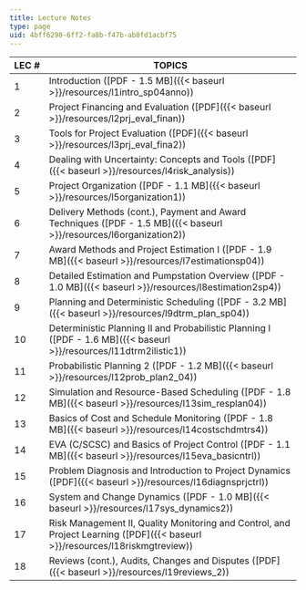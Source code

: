 ```yaml
---
title: Lecture Notes
type: page
uid: 4bff6290-6ff2-fa8b-f47b-ab0fd1acbf75
---
```


| LEC # | TOPICS |
| --- | --- |
| 1 | Introduction ([PDF - 1.5 MB]({{< baseurl >}}/resources/l1intro_sp04anno)) |
| 2 | Project Financing and Evaluation ([PDF]({{< baseurl >}}/resources/l2prj_eval_finan)) |
| 3 | Tools for Project Evaluation ([PDF]({{< baseurl >}}/resources/l3prj_eval_fina2)) |
| 4 | Dealing with Uncertainty: Concepts and Tools ([PDF]({{< baseurl >}}/resources/l4risk_analysis)) |
| 5 | Project Organization ([PDF - 1.1 MB]({{< baseurl >}}/resources/l5organization1)) |
| 6 | Delivery Methods (cont.), Payment and Award Techniques ([PDF - 1.5 MB]({{< baseurl >}}/resources/l6organization2)) |
| 7 | Award Methods and Project Estimation I ([PDF - 1.9 MB]({{< baseurl >}}/resources/l7estimationsp04)) |
| 8 | Detailed Estimation and Pumpstation Overview ([PDF - 1.0 MB]({{< baseurl >}}/resources/l8estimation2sp4)) |
| 9 | Planning and Deterministic Scheduling ([PDF - 3.2 MB]({{< baseurl >}}/resources/l9dtrm_plan_sp04)) |
| 10 | Deterministic Planning II and Probabilistic Planning I ([PDF - 1.6 MB]({{< baseurl >}}/resources/l11dtrm2ilistic1)) |
| 11 | Probabilistic Planning 2 ([PDF - 1.2 MB]({{< baseurl >}}/resources/l12prob_plan2_04)) |
| 12 | Simulation and Resource-Based Scheduling ([PDF - 1.8 MB]({{< baseurl >}}/resources/l13sim_resplan04)) |
| 13 | Basics of Cost and Schedule Monitoring ([PDF - 1.8 MB]({{< baseurl >}}/resources/l14costschdmtrs4)) |
| 14 | EVA (C/SCSC) and Basics of Project Control ([PDF - 1.1 MB]({{< baseurl >}}/resources/l15eva_basicntrl)) |
| 15 | Problem Diagnosis and Introduction to Project Dynamics ([PDF]({{< baseurl >}}/resources/l16diagnsprjctrl)) |
| 16 | System and Change Dynamics ([PDF - 1.0 MB]({{< baseurl >}}/resources/l17sys_dynamics2)) |
| 17 | Risk Management II, Quality Monitoring and Control, and Project Learning ([PDF]({{< baseurl >}}/resources/l18riskmgtreview)) |
| 18 | Reviews (cont.), Audits, Changes and Disputes ([PDF]({{< baseurl >}}/resources/l19reviews_2))